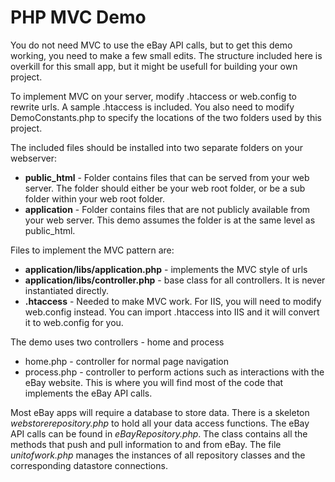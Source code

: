 # PHP MVC Demo

You do not need MVC to use the eBay API calls, but to get this demo working, you need to make a few small edits. The structure included here is overkill for this small app, but it might be usefull for building your own project.  

To implement MVC on your server, modify .htaccess or web.config to rewrite urls. A sample .htaccess is included. You also need to modify DemoConstants.php to specify the locations of the two folders used by this project.

The included files should be installed into two separate folders on your webserver:
+ **public_html** - Folder contains files that can be served from your web server.  The folder should either be your web root folder, or be a sub folder within your web root folder. 
+ **application** - Folder contains files that are not publicly available from your web server. This demo assumes the folder is at the same level as public_html.

Files to implement the MVC pattern are:
+ **application/libs/application.php** - implements the MVC style of urls
+ **application/libs/controller.php** - base class for all controllers. It is never instantiated directly.
+ **.htaccess** - Needed to make MVC work. For IIS, you will need to modify web.config instead. You can import .htaccess into IIS and it will convert it to web.config for you. 

The demo uses two controllers - home and process
+ home.php - controller for normal page navigation
+ process.php - controller to perform actions such as interactions with the eBay website.  This is where you will find most of the code that implements the eBay API calls.

Most eBay apps will require a database to store data. There is a skeleton *webstorerepository.php* to hold all your data access functions.  The eBay API calls can be found in *eBayRepository.php*.  The class contains all the methods that push and pull information to and from eBay.  The file *unitofwork.php* manages the instances of all repository classes and the corresponding datastore connections.
